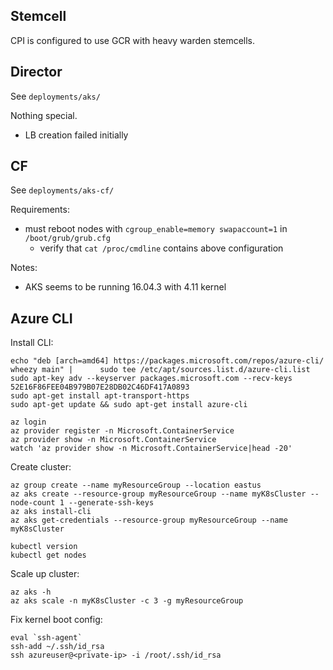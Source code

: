 ## Stemcell

CPI is configured to use GCR with heavy warden stemcells.

## Director

See `deployments/aks/`

Nothing special.

- LB creation failed initially

## CF

See `deployments/aks-cf/`

Requirements:

- must reboot nodes with `cgroup_enable=memory swapaccount=1` in `/boot/grub/grub.cfg`
  - verify that `cat /proc/cmdline` contains above configuration

Notes:

- AKS seems to be running 16.04.3 with 4.11 kernel

## Azure CLI

Install CLI:

```
echo "deb [arch=amd64] https://packages.microsoft.com/repos/azure-cli/ wheezy main" |      sudo tee /etc/apt/sources.list.d/azure-cli.list
sudo apt-key adv --keyserver packages.microsoft.com --recv-keys 52E16F86FEE04B979B07E28DB02C46DF417A0893
sudo apt-get install apt-transport-https
sudo apt-get update && sudo apt-get install azure-cli

az login
az provider register -n Microsoft.ContainerService
az provider show -n Microsoft.ContainerService
watch 'az provider show -n Microsoft.ContainerService|head -20'
```

Create cluster:

```
az group create --name myResourceGroup --location eastus
az aks create --resource-group myResourceGroup --name myK8sCluster --node-count 1 --generate-ssh-keys
az aks install-cli
az aks get-credentials --resource-group myResourceGroup --name myK8sCluster

kubectl version
kubectl get nodes
```

Scale up cluster:

```
az aks -h
az aks scale -n myK8sCluster -c 3 -g myResourceGroup
```

Fix kernel boot config:

```
eval `ssh-agent`
ssh-add ~/.ssh/id_rsa
ssh azureuser@<private-ip> -i /root/.ssh/id_rsa
```
